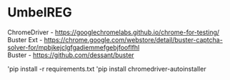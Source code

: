 # UmbelREG

ChromeDriver - https://googlechromelabs.github.io/chrome-for-testing/ <br>
Buster Ext - https://chrome.google.com/webstore/detail/buster-captcha-solver-for/mpbjkejclgfgadiemmefgebjfooflfhl <br>
Buster - https://github.com/dessant/buster


'pip install -r requirements.txt
'pip install chromedriver-autoinstaller


